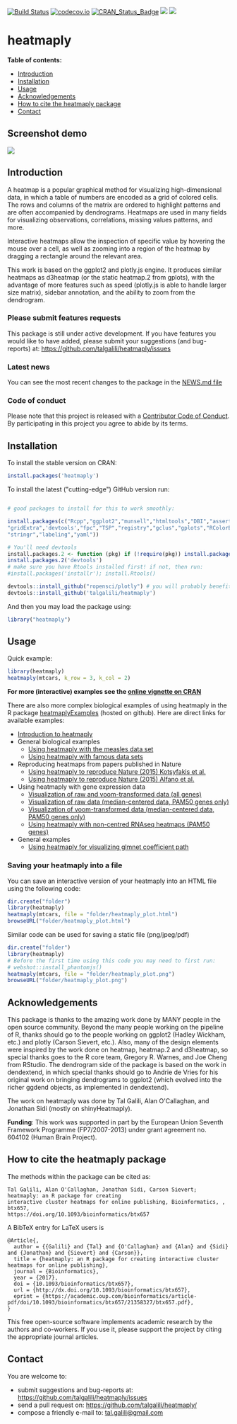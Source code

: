 
[![Build Status](https://travis-ci.org/talgalili/heatmaply.png?branch=master)](https://travis-ci.org/talgalili/heatmaply)
[![codecov.io](https://codecov.io/github/talgalili/heatmaply/coverage.svg?branch=master)](https://codecov.io/github/talgalili/heatmaply?branch=master)
[![CRAN_Status_Badge](http://www.r-pkg.org/badges/version/heatmaply)](https://cran.r-project.org/package=heatmaply)
![](http://cranlogs.r-pkg.org/badges/heatmaply?color=yellow)
![](http://cranlogs.r-pkg.org/badges/grand-total/heatmaply?color=yellowgreen)

# heatmaply

**Table of contents:**

* [Introduction](#introduction)
* [Installation](#installation)
* [Usage](#usage)
* [Acknowledgements](#acknowledgements)
* [How to cite the heatmaply package](#how-to-cite-the-heatmaply-package)
* [Contact](#contact)


## Screenshot demo

![](http://i.imgur.com/qdUCKlg.gif)



## Introduction

A heatmap is a popular graphical method for visualizing high-dimensional data, in which a table of numbers are encoded as a grid of colored cells. The rows and columns of the matrix are ordered to highlight patterns and are often accompanied by dendrograms. Heatmaps are used in many fields for visualizing observations, correlations, missing values patterns, and more.

Interactive heatmaps allow the inspection of specific value by hovering the mouse over a cell, as well as zooming into a region of the heatmap by dragging a rectangle around the relevant area.

This work is based on the ggplot2 and plotly.js engine. It produces similar heatmaps as d3heatmap (or the static heatmap.2 from gplots), with the advantage of more features such as speed (plotly.js is able to handle larger size matrix), sidebar annotation, and the ability to zoom from the dendrogram.


### Please submit features requests

This package is still under active development. If you have features you would like to have added, please submit your suggestions (and bug-reports) at: <https://github.com/talgalili/heatmaply/issues>


### Latest news

You can see the most recent changes to the package in the [NEWS.md file](https://github.com/talgalili/heatmaply/blob/master/NEWS.md)



### Code of conduct

Please note that this project is released with a [Contributor Code of Conduct](CONDUCT.md). By participating in this project you agree to abide by its terms.



## Installation

To install the stable version on CRAN:

```r
install.packages('heatmaply')
```

To install the latest ("cutting-edge") GitHub version run:

```R

# good packages to install for this to work smoothly:

install.packages(c("Rcpp","ggplot2","munsell","htmltools","DBI","assertthat",
"gridExtra",'devtools',"fpc","TSP","registry","gclus","gplots","RColorBrewer",
"stringr","labeling","yaml"))

# You'll need devtools
install.packages.2 <- function (pkg) if (!require(pkg)) install.packages(pkg);
install.packages.2('devtools')
# make sure you have Rtools installed first! if not, then run:
#install.packages('installr'); install.Rtools()

devtools::install_github("ropensci/plotly") # you will probably benefit from the latest version of plotly
devtools::install_github('talgalili/heatmaply')
```

And then you may load the package using:

```R
library("heatmaply")
```

## Usage

Quick example:

```r
library(heatmaply)
heatmaply(mtcars, k_row = 3, k_col = 2)
```

**For more (interactive) examples see the [online vignette on CRAN](https://CRAN.R-project.org/package=heatmaply/vignettes/heatmaply.html)**

There are also more complex biological examples of using heatmaply in the R package [heatmaplyExamples](https://github.com/talgalili/heatmaplyExamples) (hosted on github). Here are direct links for available examples:


* [Introduction to heatmaply](https://CRAN.R-project.org/package=heatmaply/vignettes/heatmaply.html)
* General biological examples
  - [Using heatmaply with the measles data set](https://cdn.rawgit.com/talgalili/heatmaplyExamples/master/inst/doc/measles.html)
  - [Using heatmaply with famous data sets](https://cdn.rawgit.com/talgalili/heatmaplyExamples/master/inst/doc/heatmaply_examples.html)
* Reproducing heatmaps from papers published in Nature
  - [Using heatmaply to reproduce Nature (2015) Kotsyfakis et al.](https://cdn.rawgit.com/talgalili/heatmaplyExamples/master/inst/doc/reproducing_Nature_2015_Kotsyfakis.html)
  - [Using heatmaply to reproduce Nature (2015) Alfano et al.](https://cdn.rawgit.com/talgalili/heatmaplyExamples/master/inst/doc/reproducing_Nature_2015_Alfano.html)
* Using heatmaply with gene expression data  
  - [Visualization of raw and voom-transformed data (all genes)](https://cdn.rawgit.com/talgalili/heatmaplyExamples/master/inst/doc/biological_data.html)
  - [Visualization of raw data (median-centered data, PAM50 genes only)](https://cdn.rawgit.com/talgalili/heatmaplyExamples/master/inst/doc/biological_data_2.html)
  - [Visualization of voom-transformed data (median-centered data, PAM50 genes only)](https://cdn.rawgit.com/talgalili/heatmaplyExamples/master/inst/doc/biological_data_3.html)
  - [Using heatmaply with non-centred RNAseq heatmaps (PAM50 genes) ](https://cdn.rawgit.com/talgalili/heatmaplyExamples/master/inst/doc/non_centred_heatmaps.html)
* General examples
  - [Using heatmaply for visualizing glmnet coefficient path](https://cdn.rawgit.com/talgalili/heatmaplyExamples/master/inst/doc/glmnet.html)


### Saving your heatmaply into a file

You can save an interactive version of your heatmaply into an HTML file using the following code:

```r
dir.create("folder")
library(heatmaply)
heatmaply(mtcars, file = "folder/heatmaply_plot.html")
browseURL("folder/heatmaply_plot.html")
```

Similar code can be used for saving a static file (png/jpeg/pdf)

```r
dir.create("folder")
library(heatmaply)
# Before the first time using this code you may need to first run:
# webshot::install_phantomjs()
heatmaply(mtcars, file = "folder/heatmaply_plot.png")
browseURL("folder/heatmaply_plot.png")
```



## Acknowledgements


This package is thanks to the amazing work done by MANY people in the open source community. Beyond the many people working on the pipeline of R, thanks should go to the people working on ggplot2 (Hadley Wickham, etc.) and plotly (Carson Sievert, etc.). Also, many of the design elements were inspired by the work done on heatmap, heatmap.2 and d3heatmap, so special thanks goes to the R core team, Gregory R. Warnes, and Joe Cheng from RStudio. The dendrogram side of the package is based on the work in dendextend, in which special thanks should go to Andrie de Vries for his original work on bringing dendrograms to ggplot2 (which evolved into the richer ggdend objects, as implemented in dendextend). 

The work on heatmaply was done by Tal Galili, Alan O'Callaghan, and Jonathan Sidi (mostly on shinyHeatmaply).


**Funding**: This work was supported in part by the European Union Seventh Framework Programme (FP7/2007-2013) under grant agreement no. 604102 (Human Brain Project).  



## How to cite the heatmaply package

The methods within the package can be cited as:

    Tal Galili, Alan O'Callaghan, Jonathan Sidi, Carson Sievert; heatmaply: an R package for creating
    interactive cluster heatmaps for online publishing, Bioinformatics, , btx657,
    https://doi.org/10.1093/bioinformatics/btx657

A BibTeX entry for LaTeX users is

    @Article{,
      author = {{Galili} and {Tal} and {O'Callaghan} and {Alan} and {Sidi} and {Jonathan} and {Sievert} and {Carson}},
      title = {heatmaply: an R package for creating interactive cluster heatmaps for online publishing},
      journal = {Bioinformatics},
      year = {2017},
      doi = {10.1093/bioinformatics/btx657},
      url = {http://dx.doi.org/10.1093/bioinformatics/btx657},
      eprint = {https://academic.oup.com/bioinformatics/article-pdf/doi/10.1093/bioinformatics/btx657/21358327/btx657.pdf},
    }

This free open-source software implements academic research by the authors and co-workers. If you use
it, please support the project by citing the appropriate journal articles.




## Contact

You are welcome to:

* submit suggestions and bug-reports at: <https://github.com/talgalili/heatmaply/issues>
* send a pull request on: <https://github.com/talgalili/heatmaply/>
* compose a friendly e-mail to: <tal.galili@gmail.com>

